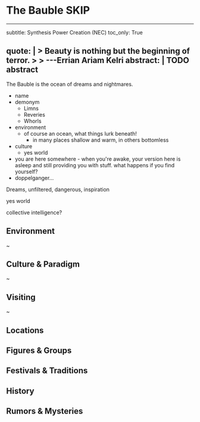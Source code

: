 # The Bauble SKIP

---
subtitle: Synthesis Power Creation (NEC)
toc_only: True
<!-- post_toc_only: MEDIA("David Hellman - Braid background.jpg") -->
quote: |
    > Beauty is nothing but the beginning of terror.
    >
    > ---Errian Ariam Kelri
abstract: |
    TODO abstract
---

<!--
what's the point?

- inspiration can be unsettling and hard to control
-->

The Bauble is the ocean of dreams and nightmares.

- name
- demonym
	+ Limns
	+ Reveries
	+ Whorls
- environment
	+ of course an ocean, what things lurk beneath!
		* in many places shallow and warm, in others bottomless
- culture
	+ yes world
- you are here somewhere - when you're awake, your version here is asleep and still providing you with stuff. what happens if you find yourself?
- doppelganger...

Dreams, unfiltered, dangerous, inspiration

yes world

collective intelligence?

## Environment

~

## Culture & Paradigm

~

## Visiting

~

## Locations

## Figures & Groups

## Festivals & Traditions

## History

## Rumors & Mysteries
